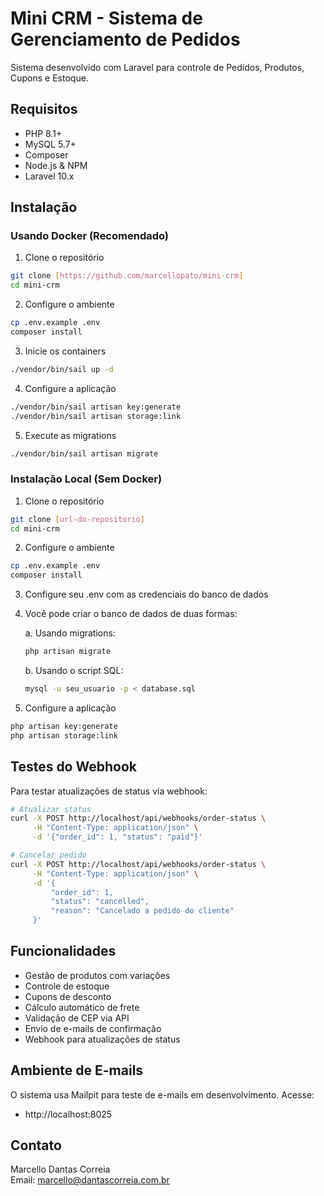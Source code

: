 # Mini CRM - Sistema de Gerenciamento de Pedidos

Sistema desenvolvido com Laravel para controle de Pedidos, Produtos, Cupons e Estoque.

## Requisitos

- PHP 8.1+
- MySQL 5.7+
- Composer
- Node.js & NPM
- Laravel 10.x

## Instalação

### Usando Docker (Recomendado)

1. Clone o repositório
```bash
git clone [https://github.com/marcellopato/mini-crm]
cd mini-crm
```

2. Configure o ambiente
```bash
cp .env.example .env
composer install
```

3. Inicie os containers
```bash
./vendor/bin/sail up -d
```

4. Configure a aplicação
```bash
./vendor/bin/sail artisan key:generate
./vendor/bin/sail artisan storage:link
```

5. Execute as migrations
```bash
./vendor/bin/sail artisan migrate
```

### Instalação Local (Sem Docker)

1. Clone o repositório
```bash
git clone [url-do-repositorio]
cd mini-crm
```

2. Configure o ambiente
```bash
cp .env.example .env
composer install
```

3. Configure seu .env com as credenciais do banco de dados

4. Você pode criar o banco de dados de duas formas:

   a. Usando migrations:
   ```bash
   php artisan migrate
   ```

   b. Usando o script SQL:
   ```bash
   mysql -u seu_usuario -p < database.sql
   ```

5. Configure a aplicação
```bash
php artisan key:generate
php artisan storage:link
```

## Testes do Webhook

Para testar atualizações de status via webhook:

```bash
# Atualizar status
curl -X POST http://localhost/api/webhooks/order-status \
     -H "Content-Type: application/json" \
     -d '{"order_id": 1, "status": "paid"}'

# Cancelar pedido
curl -X POST http://localhost/api/webhooks/order-status \
     -H "Content-Type: application/json" \
     -d '{
         "order_id": 1,
         "status": "cancelled",
         "reason": "Cancelado a pedido do cliente"
     }'
```

## Funcionalidades

- Gestão de produtos com variações
- Controle de estoque
- Cupons de desconto
- Cálculo automático de frete
- Validação de CEP via API
- Envio de e-mails de confirmação
- Webhook para atualizações de status

## Ambiente de E-mails

O sistema usa Mailpit para teste de e-mails em desenvolvimento. Acesse:
- http://localhost:8025

## Contato

Marcello Dantas Correia  
Email: marcello@dantascorreia.com.br
